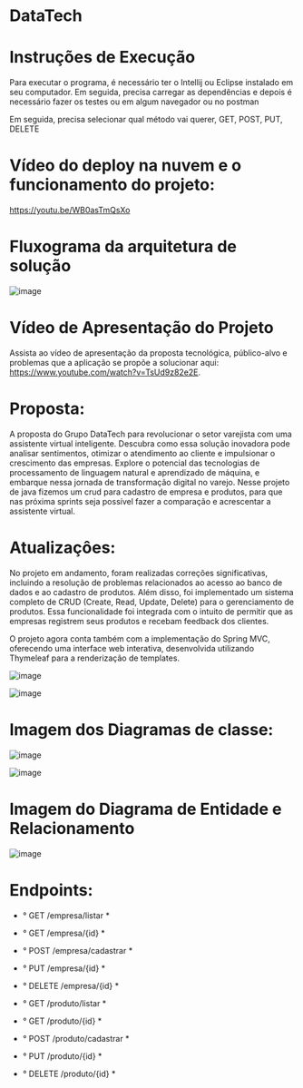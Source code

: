 # DataTech
# Instruções de Execução
Para executar o programa, é necessário ter o Intellij ou Eclipse instalado em seu computador. Em seguida, precisa carregar as dependências e depois é necessário fazer os testes ou em algum navegador ou no postman

Em seguida, precisa selecionar qual método vai querer, GET, POST, PUT, DELETE

# Vídeo do deploy na nuvem e o funcionamento do projeto:
 https://youtu.be/WB0asTmQsXo 

# Fluxograma da arquitetura de solução
![image](https://github.com/user-attachments/assets/6737d09c-7206-4d34-8f3d-34580222ac46)

 
# Vídeo de Apresentação do Projeto
Assista ao vídeo de apresentação da proposta tecnológica, público-alvo e problemas que a aplicação se propõe a solucionar aqui: https://www.youtube.com/watch?v=TsUd9z82e2E.

# Proposta:
A proposta do Grupo DataTech para revolucionar o setor varejista com uma assistente virtual inteligente. Descubra como essa solução inovadora pode analisar sentimentos, otimizar o atendimento ao cliente e impulsionar o crescimento das empresas. Explore o potencial das tecnologias de processamento de linguagem natural e aprendizado de máquina, e embarque nessa jornada de transformação digital no varejo. Nesse projeto de java fizemos um crud para cadastro de empresa e produtos, para que nas próxima sprints seja possível fazer a comparação e acrescentar a assistente virtual.

# Atualizaçôes:
No projeto em andamento, foram realizadas correções significativas, incluindo a resolução de problemas relacionados ao acesso ao banco de dados e ao cadastro de produtos. Além disso, foi implementado um sistema completo de CRUD (Create, Read, Update, Delete) para o gerenciamento de produtos. Essa funcionalidade foi integrada com o intuito de permitir que as empresas registrem seus produtos e recebam feedback dos clientes.

O projeto agora conta também com a implementação do Spring MVC, oferecendo uma interface web interativa, desenvolvida utilizando Thymeleaf para a renderização de templates.

![image](https://github.com/user-attachments/assets/57272769-4288-4b93-a761-03a40467fb1d)

![image](https://github.com/user-attachments/assets/d8e91cb2-bffc-4283-a726-a3a3806bf856)

# Imagem dos Diagramas de classe:
![image](https://github.com/NathanNunesCalsonari/JavaAdvanced_Sprint2/assets/130010914/c787ba51-d6e9-449f-82c0-b08eab6d44bf)

![image](https://github.com/NathanNunesCalsonari/JavaAdvanced_Sprint2/assets/130010914/c6968ffc-ac64-4226-b28a-c804ee2324cb)

# Imagem do Diagrama de Entidade e Relacionamento
![image](https://github.com/NathanNunesCalsonari/JavaAdvanced_Sprint2/assets/130010914/4b612fc8-8035-4ee5-b3b9-03d147687718)

# Endpoints:
* ° GET /empresa/listar *
* ° GET /empresa/{id} *
* ° POST /empresa/cadastrar *
* ° PUT /empresa/{id} *
* ° DELETE /empresa/{id} *

* ° GET /produto/listar *
* ° GET /produto/{id} *
* ° POST /produto/cadastrar *
* ° PUT /produto/{id} *
* ° DELETE /produto/{id} *

